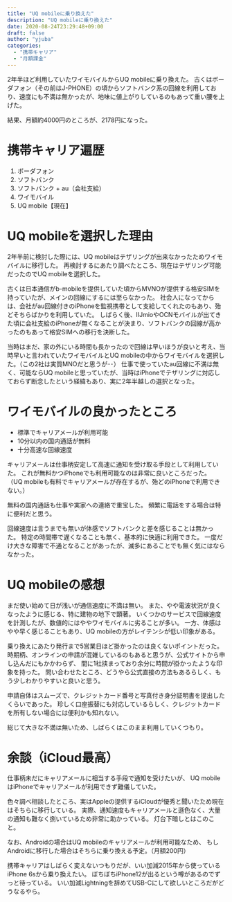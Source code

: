 ```yaml
---
title: "UQ mobileに乗り換えた"
description: "UQ mobileに乗り換えた"
date: 2020-08-24T23:29:48+09:00
draft: false
author: "yjuba"
categories:
  - "携帯キャリア"
  - "月額課金"
---
```


2年半ほど利用していたワイモバイルからUQ mobileに乗り換えた。
古くはボーダフォン（その前はJ-PHONE）の頃からソフトバンク系の回線を利用しており、速度にも不満は無かったが、地味に値上がりしているのもあって重い腰を上げた。

結果、月額約4000円のところが、2178円になった。

# 携帯キャリア遍歴
1. ボーダフォン
1. ソフトバンク
1. ソフトバンク + au（会社支給）
1. ワイモバイル
1. UQ mobile【現在】

# UQ mobileを選択した理由
2年半前に検討した際には、UQ mobileはテザリングが出来なかったためワイモバイルに移行した。
再検討するにあたり調べたところ、現在はテザリング可能だったのでUQ mobileを選択した。

古くは日本通信がb-mobileを提供していた頃からMVNOが提供する格安SIMを持っていたが、メインの回線にするには至らなかった。
社会人になってからは、会社がau回線付きのiPhoneを監視携帯として支給してくれたのもあり、殆どそちらばかりを利用していた。
しばらく後、IIJmioやOCNモバイルが出てきた頃に会社支給のiPhoneが無くなることが決まり、ソフトバンクの回線が高かったのもあって格安SIMへの移行を決断した。

当時はまだ、家の外にいる時間も長かったので回線は早いほうが良いと考え、当時早いと言われていたワイモバイルとUQ mobileの中からワイモバイルを選択した。（この2社は実質MNOだと思うが･･）
仕事で使っていたau回線に不満は無く、可能ならUQ mobileと思っていたが、当時はiPhoneでテザリングに対応しておらず断念したという経緯もあり、実に2年半越しの選択となった。

# ワイモバイルの良かったところ
- 標準でキャリアメールが利用可能
- 10分以内の国内通話が無料
- 十分高速な回線速度

キャリアメールは仕事柄安定して高速に通知を受け取る手段として利用していた。
これが無料かつiPhoneでも利用可能なのは非常に良いところだった。
（UQ mobileも有料でキャリアメールが存在するが、殆どのiPhoneで利用できない。）

無料の国内通話も仕事や実家への連絡で重宝した。
頻繁に電話をする場合は特に便利だと思う。

回線速度は言うまでも無いが体感でソフトバンクと差を感じることは無かった。
特定の時間帯で遅くなることも無く、基本的に快適に利用できた。
一度だけ大きな障害で不通となることがあったが、滅多にあることでも無く気にはならなかった。

# UQ mobileの感想
まだ使い始めて日が浅いが通信速度に不満は無い。
また、やや電波状況が良くなったように感じる、特に建物の地下で顕著。
いくつかのサービスで回線速度を計測したが、数値的にはややワイモバイルに劣ることが多い。
一方、体感はやや早く感じることもあり、UQ mobileの方がレイテンシが低い印象がある。

乗り換えにあたり発行まで5営業日ほど掛かったのは良くないポイントだった。
時期柄、オンラインの申請が混雑しているのもあると思うが、公式サイトから申し込んだにもかかわらず、
間に1社挟まっており余分に時間が掛かったような印象を持った。
問い合わせたところ、どうやら公式直接の方法もあるらしく、もう少しわかりやすいと良いと思う。

申請自体はスムーズで、クレジットカード番号と写真付き身分証明書を提出したくらいであった。
珍しく口座振替にも対応しているらしく、クレジットカードを所有しない場合には便利かも知れない。

総じて大きな不満は無いため、しばらくはこのまま利用していくつもり。

# 余談（iCloud最高）
仕事柄未だにキャリアメールに相当する手段で通知を受けたいが、
UQ mobileはiPhoneでキャリアメールが利用できず難儀していた。

色々調べ相談したところ、実はAppleの提供するiCloudが優秀と聞いたため現在はそちらに移行している。
実際、通知速度もキャリアメールと遜色なく、大量の通知も難なく捌いているため非常に助かっている。
灯台下暗しとはこのこと。

なお、Androidの場合はUQ mobileのキャリアメールが利用可能なため、
もしAndroidに移行した場合はそちらに乗り換える予定。（月額200円）

携帯キャリアはしばらく変えないつもりだが、いい加減2015年から使っているiPhone 6sから乗り換えたい。
ぼちぼちiPhone12が出るという噂があるのでずっと待っている。
いい加減Lightningを辞めてUSB-Cにして欲しいところだがどうなるやら。
